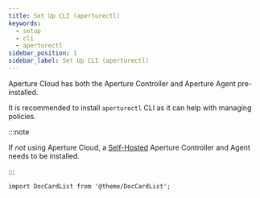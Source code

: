 ```yaml
---
title: Set Up CLI (aperturectl)
keywords:
  - setup
  - cli
  - aperturectl
sidebar_position: 1
sidebar_label: Set Up CLI (aperturectl)
---
```


Aperture Cloud has both the Aperture Controller and Aperture Agent
pre-installed.

It is recommended to install `aperturectl` CLI as it can help with managing
policies.

:::note

If _not_ using Aperture Cloud, a [Self-Hosted][Self-Hosting] Aperture Controller
and Agent needs to be installed.

:::

[Self-Hosting]: /get-started/self-hosting/self-hosting.md

```mdx-code-block
import DocCardList from '@theme/DocCardList';
```

<DocCardList />
